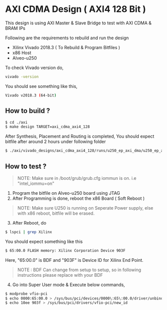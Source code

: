 # AXI CDMA Design ( AXI4 128 Bit )

This design is using AXI Master & Slave Bridge to test with AXI CDMA & BRAM IPs

Following are the requirements to rebuild and run the design
  - Xilinx Vivado 2018.3 ( To Rebuild & Program Bitfiles )
  - x86 Host
  - Alveo-u250

To check Vivado version do,

```sh
vivado -version
```
You should see something like this,

```sh
Vivado v2018.3 (64-bit)
```

## How to build ?
```sh 
$ cd ./axi
$ make design TARGET=axi_cdma_axi4_128
```
After Synthesis, Placement and Routing is completed, You should expect bitfile after around 2 hours under following folder
```sh
$ ./axi/vivado_designs/axi_cdma_axi4_128/runs/u250_ep_axi_dma/u250_ep_axi_dma.runs/impl_1/u250_ep_axi_dma_wrapper.bit
```

## How to test ?

> NOTE: Make sure in /boot/grub/grub.cfg iommun is on. i.e "intel_iommu=on"

1. Program the bitfile on Alveo-u250 board using JTAG
2. After Programming is done, reboot the x86 Board ( Soft Reboot )
> NOTE: Make sure U250 is running on Seperate Power supply, else with x86 reboot, bitfile will be erased.
3. After Reboot, do
```sh 
$ lspci | grep Xilinx
```
You should expect something like this 
```sh
$ 65:00.0 FLASH memory: Xilinx Corporation Device 903F
```
Here, "65:00.0" is BDF and "903F" is Device ID for Xilinx End Point.   
> NOTE : BDF Can change from setup to setup, so in following instructions please replace with your BDF

4. Go into Super User mode & Execute below commands,
```sh
$ modprobe vfio-pci
$ echo 0000:65:00.0 > /sys/bus/pci/devices/0000\:65\:00.0/driver/unbind #Ignore if error for the first time run.
$ echo 10ee 903f > /sys/bus/pci/drivers/vfio-pci/new_id
```
